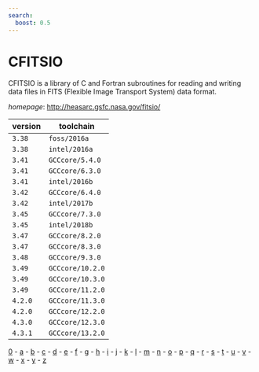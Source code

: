 ```yaml
---
search:
  boost: 0.5
---
```

# CFITSIO

CFITSIO is a library of C and Fortran subroutines for reading and writing data files in FITS (Flexible Image Transport System) data format.

*homepage*: <http://heasarc.gsfc.nasa.gov/fitsio/>

version | toolchain
--------|----------
``3.38`` | ``foss/2016a``
``3.38`` | ``intel/2016a``
``3.41`` | ``GCCcore/5.4.0``
``3.41`` | ``GCCcore/6.3.0``
``3.41`` | ``intel/2016b``
``3.42`` | ``GCCcore/6.4.0``
``3.42`` | ``intel/2017b``
``3.45`` | ``GCCcore/7.3.0``
``3.45`` | ``intel/2018b``
``3.47`` | ``GCCcore/8.2.0``
``3.47`` | ``GCCcore/8.3.0``
``3.48`` | ``GCCcore/9.3.0``
``3.49`` | ``GCCcore/10.2.0``
``3.49`` | ``GCCcore/10.3.0``
``3.49`` | ``GCCcore/11.2.0``
``4.2.0`` | ``GCCcore/11.3.0``
``4.2.0`` | ``GCCcore/12.2.0``
``4.3.0`` | ``GCCcore/12.3.0``
``4.3.1`` | ``GCCcore/13.2.0``

[0](../0/index.md) - [a](../a/index.md) - [b](../b/index.md) - [c](../c/index.md) - [d](../d/index.md) - [e](../e/index.md) - [f](../f/index.md) - [g](../g/index.md) - [h](../h/index.md) - [i](../i/index.md) - [j](../j/index.md) - [k](../k/index.md) - [l](../l/index.md) - [m](../m/index.md) - [n](../n/index.md) - [o](../o/index.md) - [p](../p/index.md) - [q](../q/index.md) - [r](../r/index.md) - [s](../s/index.md) - [t](../t/index.md) - [u](../u/index.md) - [v](../v/index.md) - [w](../w/index.md) - [x](../x/index.md) - [y](../y/index.md) - [z](../z/index.md)

